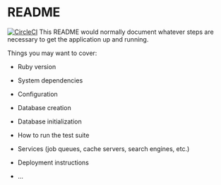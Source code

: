 # README
[![CircleCI](https://circleci.com/gh/beka1397/example.svg?style=svg)](https://circleci.com/gh/beka1397/example)
This README would normally document whatever steps are necessary to get the
application up and running.

Things you may want to cover:

* Ruby version

* System dependencies

* Configuration

* Database creation

* Database initialization

* How to run the test suite

* Services (job queues, cache servers, search engines, etc.)

* Deployment instructions

* ...
